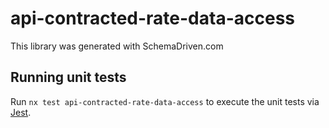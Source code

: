 
# api-contracted-rate-data-access

This library was generated with SchemaDriven.com

## Running unit tests

Run `nx test api-contracted-rate-data-access` to execute the unit tests via [Jest](https://jestjs.io).

